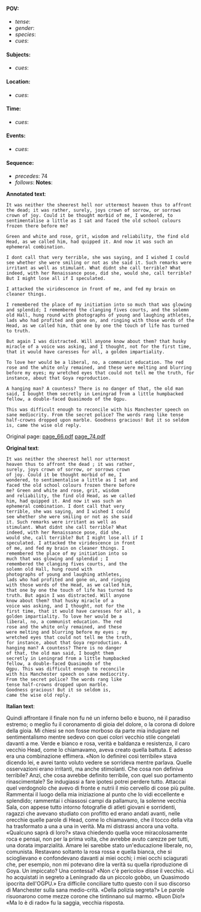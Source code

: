 #### POV: 
  - *tense*:
  - *gender*:
  - *species*:
  - *cues*:
#### Subjects:
  - *cues*:
#### Location:
  - *cues*:
#### Time:
  - *cues*:
#### Events:
  - *cues*:
#### Sequence:
  - *precedes*: 74
  - *follows*:
**Notes**:


**Annotated text**:

`It was neither the sheerest hell nor uttermost heaven thus to affront the dead; it was rather, surely, joys crown of sorrow, or sorrows crown of joy. Could it be thought morbid of me, I wondered, to sentimentalise a little as I sat and faced the old school colours frozen there before me?`

`Green and white and rose, grit, wisdom and reliability, the find old Head, as we called him, had quipped it. And now it was such an ephemeral combination.`

`I dont call that very terrible, she was saying, and I wished I could see whether she were smiling or not as she said it. Such remarks were irritant as well as stimulant. What didnt she call terrible? What indeed, with her Renaissance pose, did she, would she, call terrible? But I might lose all if I speculated.`

`I attacked the viridescence in front of me, and fed my brain on cleaner things.`

`I remembered the place of my initiation into so much that was glowing and splendid; I remembered the clanging fives courts, and the solemn old Hall, hung round with photographs of young and laughing athletes, lads who had profited and gone on, and ringing with those words of the Head, as we called him, that one by one the touch of life has turned to truth.`

`But again I was distracted. Will anyone know about them? that husky miracle of a voice was asking, and I thought, not for the first time, that it would have caresses for all, a golden impartiality.`

`To love her would be a liberal, no, a communist education. The red rose and the white only remained, and these were melting and blurring before my eyes; my wretched eyes that could not tell me the truth, for instance, about that Goya reproduction.`

`A hanging man? A countess? There is no danger of that, the old man said, I bought them secretly in Leningrad from a little humpbacked fellow, a double-faced Quasimodo of the Ogpu.`

`This was difficult enough to reconcile with his Manchester speech on sane mediocrity. From the secret police? The words rang like tense half-crowns dropped upon marble. Goodness gracious! But it so seldom is, came the wise old reply.`


Original page:
[page_66.pdf](https://github.com/vigji/cainjb/blob/main/source_material/pages/page_66.pdf)
[page_74.pdf](https://github.com/vigji/cainjb/blob/main/source_material/pages/page_74.pdf)

**Original text**:
```
It was neither the sheerest hell nor uttermost 
heaven thus to affront the dead ; it was rather, 
surely, joys crown of sorrow, or sorrows crown 
of joy. Could it be thought morbid of me, I 
wondered, to sentimentalise a little as I sat and 
faced the old school colours frozen there before 
me? Green and white and rose, grit, wisdom 
and reliability, the find old Head, as we called 
him, had quipped it. And now it was such an 
ephemeral combination. I dont call that very 
terrible, she was saying, and I wished I could 
see whether she were smiling or not as she said 
it. Such remarks were irritant as well as 
stimulant. What didnt she call terrible? What 
indeed, with her Renaissance pose, did she, 
would she, call terrible? But I might lose all if I 
speculated. I attacked the viridescence in front 
of me, and fed my brain on cleaner things. I 
remembered the place of my initiation into so 
much that was glowing and splendid ; I 
remembered the clanging fives courts, and the 
solemn old Hall, hung round with 
photographs of young and laughing athletes, 
lads who had profited and gone on, and ringing 
with those words of the Head, as we called him, 
that one by one the touch of life has turned to 
truth. But again I was distracted. Will anyone 
know about them? that husky miracle of a 
voice was asking, and I thought, not for the 
first time, that it would have caresses for all, a 
golden impartiality. To love her would be a 
liberal, no, a communist education. The red 
rose and the white only remained, and these 
were melting and blurring before my eyes ; my 
wretched eyes that could not tell me the truth, 
for instance, about that Goya reproduction. A 
hanging man? A countess? There is no danger 
of that, the old man said, I bought them 
secretly in Leningrad from a little humpbacked 
fellow, a double-faced Quasimodo of the 
Ogpu. This was difficult enough to reconcile 
with his Manchester speech on sane mediocrity. 
From the secret police? The words rang like 
tense half-crowns dropped upon marble. 
Goodness gracious! But it so seldom is, 
came the wise old reply. 
```



**Italian text**:

Quindi affrontare il finale non fu né un inferno bello e buono, né il paradiso estremo; o meglio fu il coronamento di gioia del dolore, o la corona di dolore della gioia. Mi chiesi se non fosse morboso da parte mia indugiare nel sentimentalismo mentre sedevo con quei colori vecchio stile congelati davanti a me. Verde e bianco e rosa, verità e baldanza e resistenza, il caro vecchio Head, come lo chiamavamo, aveva creato quella battuta. E adesso era una combinazione effimera. «Non lo definirei così terribile» stava dicendo lei, e avrei tanto voluto vedere se sorrideva mentre parlava. Quelle osservazioni erano irritanti, ma anche stimolanti. Che cosa non definiva terribile? Anzi, che cosa avrebbe definito terribile, con quel suo portamento rinascimentale? Se indugiassi a fare ipotesi potrei perdere tutto.
Attaccai quel verdognolo che avevo di fronte e nutrii il mio cervello di cose più pulite. Rammentai il luogo della mia iniziazione al punto che lo vidi eccellente e splendido; rammentai i chiassosi campi da pallamuro, la solenne vecchia Sala, con appese tutto intorno 
fotografie di atleti giovani e sorridenti, ragazzi che avevano studiato con profitto ed erano andati avanti, nelle orecchie quelle parole di Head, come lo chiamavamo, che il tocco della vita ha trasformato a una a una in verità. Ma mi distrassi ancora una volta. «Qualcuno saprà di loro?» stava chiedendo quella voce miracolosamente roca e pensai, non per la prima volta, che avrebbe avuto carezze per tutti, una dorata imparzialità. Amare lei sarebbe stato un'educazione liberale, no, comunista. Restavano soltanto la rosa rossa e quella bianca, che si scioglievano e confondevano davanti ai miei occhi; i miei occhi sciagurati che, per esempio, non mi potevano dire la verità su quella riproduzione di Goya. Un impiccato? Una contessa? «Non c'è pericolo» disse il vecchio. «Li ho acquistati in segreto a Leningrado da un piccolo gobbo, un Quasimodo ipocrita dell'OGPU.» Era difficile conciliare tutto questo con il suo discorso di Manchester sulla sana medio-crità. «Della polizia segreta?» Le parole risuonarono come mezze corone che tintinnano sul marmo. «Buon Dio!» «Ma lo è di rado» fu la saggia, vecchia risposta.



